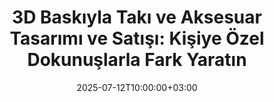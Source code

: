 ---
title: "3D Baskıyla Takı ve Aksesuar Tasarımı ve Satışı: Kişiye Özel Dokunuşlarla Fark Yaratın"
date: 2025-07-12T10:00:00+03:00
draft: true  # <<< Bu, yazının sitede görünmemesini ama listelerde çıkmasını sağlar
faz: ["Faz 3"]
---